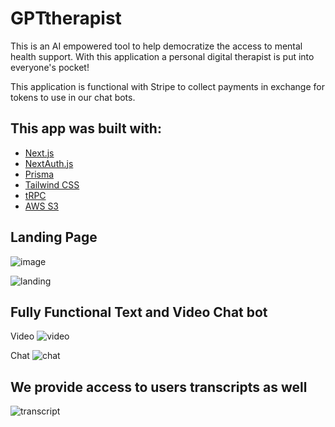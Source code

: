 # GPTtherapist

This is an AI empowered tool to help democratize the access to mental health support. With this application a personal digital therapist is put into everyone's pocket!

This application is functional with Stripe to collect payments in exchange for tokens to use in our chat bots.

## This app was built with:

- [Next.js](https://nextjs.org)
- [NextAuth.js](https://next-auth.js.org)
- [Prisma](https://prisma.io)
- [Tailwind CSS](https://tailwindcss.com)
- [tRPC](https://trpc.io)
- [AWS S3](https://aws.amazon.com/s3/)

## Landing Page
![image](https://github.com/gastrader/GPTtherapist/assets/37260212/e82cc652-aa83-4f7f-9add-e33264ead2da)

![landing](https://github.com/gastrader/GPTtherapist/assets/37260212/670afecb-ba75-4f87-948c-3239f19ec98d)

## Fully Functional Text and Video Chat bot
Video
![video](https://github.com/gastrader/GPTtherapist/assets/37260212/3506ca05-7c49-416e-bc39-406f94c6fb82)

Chat
![chat](https://github.com/gastrader/GPTtherapist/assets/37260212/3a54d4b2-09b8-4f15-9f91-ce8fd8cd8a90)


## We provide access to users transcripts as well 

![transcript](https://github.com/gastrader/GPTtherapist/assets/37260212/41ee4fec-50f6-4576-9f50-495c6202d71a)
